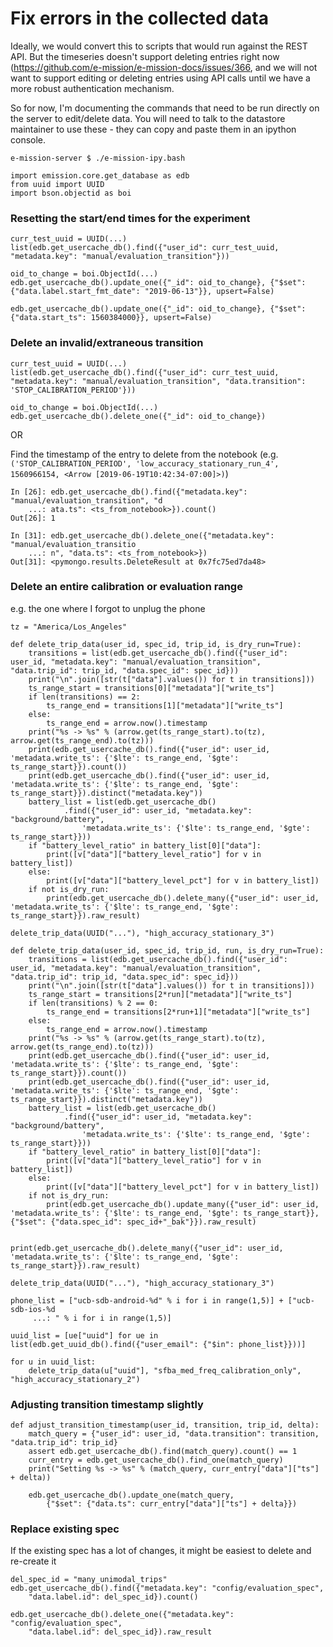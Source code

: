 # Fix errors in the collected data

Ideally, we would convert this to scripts that would run against the REST API.
But the timeseries doesn't support deleting entries right now
(https://github.com/e-mission/e-mission-docs/issues/366, and we will not want
to support editing or deleting entries using API calls until we have a more
robust authentication mechanism.

So for now, I'm documenting the commands that need to be run directly on the
server to edit/delete data. You will need to talk to the datastore maintainer
to use these - they can copy and paste them in an ipython console.

```
e-mission-server $ ./e-mission-ipy.bash
```

```
import emission.core.get_database as edb
from uuid import UUID
import bson.objectid as boi
```

### Resetting the start/end times for the experiment

```
curr_test_uuid = UUID(...)
list(edb.get_usercache_db().find({"user_id": curr_test_uuid, "metadata.key": "manual/evaluation_transition"}))

oid_to_change = boi.ObjectId(...)
edb.get_usercache_db().update_one({"_id": oid_to_change}, {"$set": {"data.label.start_fmt_date": "2019-06-13"}}, upsert=False)

edb.get_usercache_db().update_one({"_id": oid_to_change}, {"$set": {"data.start_ts": 1560384000}}, upsert=False)
```

### Delete an invalid/extraneous transition

```
curr_test_uuid = UUID(...)
list(edb.get_usercache_db().find({"user_id": curr_test_uuid, "metadata.key": "manual/evaluation_transition", "data.transition": 'STOP_CALIBRATION_PERIOD'}))

oid_to_change = boi.ObjectId(...)
edb.get_usercache_db().delete_one({"_id": oid_to_change})
```

OR

Find the timestamp of the entry to delete from the notebook (e.g. `('STOP_CALIBRATION_PERIOD', 'low_accuracy_stationary_run_4', 1560966154, <Arrow [2019-06-19T10:42:34-07:00]>)`)

```
In [26]: edb.get_usercache_db().find({"metadata.key": "manual/evaluation_transition", "d
    ...: ata.ts": <ts_from_notebook>}).count()
Out[26]: 1

In [31]: edb.get_usercache_db().delete_one({"metadata.key": "manual/evaluation_transitio
    ...: n", "data.ts": <ts_from_notebook>})
Out[31]: <pymongo.results.DeleteResult at 0x7fc75ed7da48>
```

### Delete an entire calibration or evaluation range

e.g. the one where I forgot to unplug the phone

```
tz = "America/Los_Angeles"

def delete_trip_data(user_id, spec_id, trip_id, is_dry_run=True):
    transitions = list(edb.get_usercache_db().find({"user_id": user_id, "metadata.key": "manual/evaluation_transition", "data.trip_id": trip_id, "data.spec_id": spec_id}))
    print("\n".join([str(t["data"].values()) for t in transitions]))
    ts_range_start = transitions[0]["metadata"]["write_ts"]
    if len(transitions) == 2:
        ts_range_end = transitions[1]["metadata"]["write_ts"]
    else:
        ts_range_end = arrow.now().timestamp
    print("%s -> %s" % (arrow.get(ts_range_start).to(tz), arrow.get(ts_range_end).to(tz)))
    print(edb.get_usercache_db().find({"user_id": user_id, 'metadata.write_ts': {'$lte': ts_range_end, '$gte': ts_range_start}}).count())
    print(edb.get_usercache_db().find({"user_id": user_id, 'metadata.write_ts': {'$lte': ts_range_end, '$gte': ts_range_start}}).distinct("metadata.key"))
    battery_list = list(edb.get_usercache_db()
            .find({"user_id": user_id, "metadata.key": "background/battery",
                'metadata.write_ts': {'$lte': ts_range_end, '$gte': ts_range_start}}))
    if "battery_level_ratio" in battery_list[0]["data"]:
        print([v["data"]["battery_level_ratio"] for v in battery_list])
    else:
        print([v["data"]["battery_level_pct"] for v in battery_list])
    if not is_dry_run:
        print(edb.get_usercache_db().delete_many({"user_id": user_id, 'metadata.write_ts': {'$lte': ts_range_end, '$gte': ts_range_start}}).raw_result)

delete_trip_data(UUID("..."), "high_accuracy_stationary_3")

def delete_trip_data(user_id, spec_id, trip_id, run, is_dry_run=True):
    transitions = list(edb.get_usercache_db().find({"user_id": user_id, "metadata.key": "manual/evaluation_transition", "data.trip_id": trip_id, "data.spec_id": spec_id}))
    print("\n".join([str(t["data"].values()) for t in transitions]))
    ts_range_start = transitions[2*run]["metadata"]["write_ts"]
    if len(transitions) % 2 == 0:
        ts_range_end = transitions[2*run+1]["metadata"]["write_ts"]
    else:
        ts_range_end = arrow.now().timestamp
    print("%s -> %s" % (arrow.get(ts_range_start).to(tz), arrow.get(ts_range_end).to(tz)))
    print(edb.get_usercache_db().find({"user_id": user_id, 'metadata.write_ts': {'$lte': ts_range_end, '$gte': ts_range_start}}).count())
    print(edb.get_usercache_db().find({"user_id": user_id, 'metadata.write_ts': {'$lte': ts_range_end, '$gte': ts_range_start}}).distinct("metadata.key"))
    battery_list = list(edb.get_usercache_db()
            .find({"user_id": user_id, "metadata.key": "background/battery",
                'metadata.write_ts': {'$lte': ts_range_end, '$gte': ts_range_start}}))
    if "battery_level_ratio" in battery_list[0]["data"]:
        print([v["data"]["battery_level_ratio"] for v in battery_list])
    else:
        print([v["data"]["battery_level_pct"] for v in battery_list])
    if not is_dry_run:
        print(edb.get_usercache_db().update_many({"user_id": user_id, 'metadata.write_ts': {'$lte': ts_range_end, '$gte': ts_range_start}}, {"$set": {"data.spec_id": spec_id+"_bak"}}).raw_result)


print(edb.get_usercache_db().delete_many({"user_id": user_id, 'metadata.write_ts': {'$lte': ts_range_end, '$gte': ts_range_start}}).raw_result)

delete_trip_data(UUID("..."), "high_accuracy_stationary_3")

phone_list = ["ucb-sdb-android-%d" % i for i in range(1,5)] + ["ucb-sdb-ios-%d
     ...: " % i for i in range(1,5)]

uuid_list = [ue["uuid"] for ue in list(edb.get_uuid_db().find({"user_email": {"$in": phone_list}}))]

for u in uuid_list:
    delete_trip_data(u["uuid"], "sfba_med_freq_calibration_only", "high_accuracy_stationary_2")
```

### Adjusting transition timestamp slightly

```
def adjust_transition_timestamp(user_id, transition, trip_id, delta):
    match_query = {"user_id": user_id, "data.transition": transition, "data.trip_id": trip_id}
    assert edb.get_usercache_db().find(match_query).count() == 1
    curr_entry = edb.get_usercache_db().find_one(match_query)
    print("Setting %s -> %s" % (match_query, curr_entry["data"]["ts"] + delta))

    edb.get_usercache_db().update_one(match_query,
        {"$set": {"data.ts": curr_entry["data"]["ts"] + delta}})

```

### Replace existing spec

If the existing spec has a lot of changes, it might be easiest to delete and
re-create it

```
del_spec_id = "many_unimodal_trips"
edb.get_usercache_db().find({"metadata.key": "config/evaluation_spec",
    "data.label.id": del_spec_id}).count()

edb.get_usercache_db().delete_one({"metadata.key": "config/evaluation_spec",
    "data.label.id": del_spec_id}).raw_result
```

